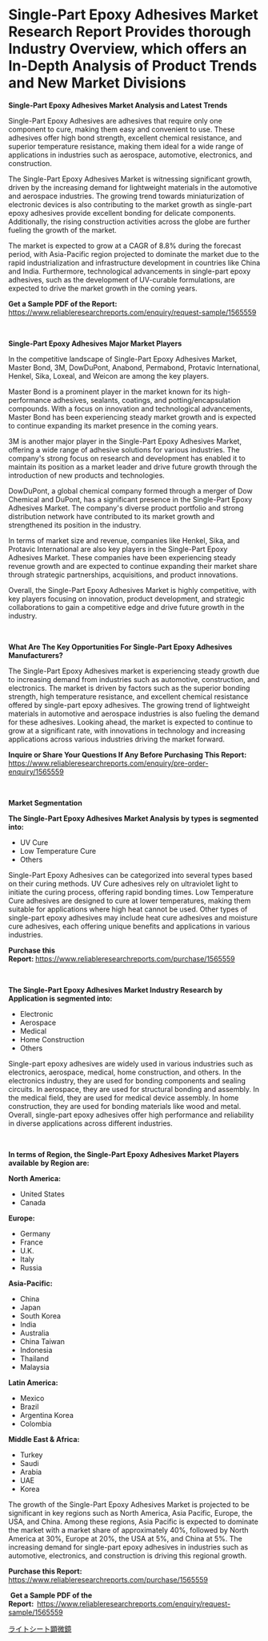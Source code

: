 <p><h1>Single-Part Epoxy Adhesives Market Research Report Provides thorough Industry Overview, which offers an In-Depth Analysis of Product Trends and New Market Divisions</h1></p><p><strong>Single-Part Epoxy Adhesives Market Analysis and Latest Trends</strong></p>
<p><p>Single-Part Epoxy Adhesives are adhesives that require only one component to cure, making them easy and convenient to use. These adhesives offer high bond strength, excellent chemical resistance, and superior temperature resistance, making them ideal for a wide range of applications in industries such as aerospace, automotive, electronics, and construction.</p><p>The Single-Part Epoxy Adhesives Market is witnessing significant growth, driven by the increasing demand for lightweight materials in the automotive and aerospace industries. The growing trend towards miniaturization of electronic devices is also contributing to the market growth as single-part epoxy adhesives provide excellent bonding for delicate components. Additionally, the rising construction activities across the globe are further fueling the growth of the market.</p><p>The market is expected to grow at a CAGR of 8.8% during the forecast period, with Asia-Pacific region projected to dominate the market due to the rapid industrialization and infrastructure development in countries like China and India. Furthermore, technological advancements in single-part epoxy adhesives, such as the development of UV-curable formulations, are expected to drive the market growth in the coming years.</p></p>
<p><strong>Get a Sample PDF of the Report:&nbsp;</strong> <a href="https://www.reliableresearchreports.com/enquiry/request-sample/1565559">https://www.reliableresearchreports.com/enquiry/request-sample/1565559</a></p>
<p>&nbsp;</p>
<p><strong>Single-Part Epoxy Adhesives Major Market Players</strong></p>
<p><p>In the competitive landscape of Single-Part Epoxy Adhesives Market, Master Bond, 3M, DowDuPont, Anabond, Permabond, Protavic International, Henkel, Sika, Loxeal, and Weicon are among the key players.</p><p>Master Bond is a prominent player in the market known for its high-performance adhesives, sealants, coatings, and potting/encapsulation compounds. With a focus on innovation and technological advancements, Master Bond has been experiencing steady market growth and is expected to continue expanding its market presence in the coming years.</p><p>3M is another major player in the Single-Part Epoxy Adhesives Market, offering a wide range of adhesive solutions for various industries. The company's strong focus on research and development has enabled it to maintain its position as a market leader and drive future growth through the introduction of new products and technologies.</p><p>DowDuPont, a global chemical company formed through a merger of Dow Chemical and DuPont, has a significant presence in the Single-Part Epoxy Adhesives Market. The company's diverse product portfolio and strong distribution network have contributed to its market growth and strengthened its position in the industry.</p><p>In terms of market size and revenue, companies like Henkel, Sika, and Protavic International are also key players in the Single-Part Epoxy Adhesives Market. These companies have been experiencing steady revenue growth and are expected to continue expanding their market share through strategic partnerships, acquisitions, and product innovations.</p><p>Overall, the Single-Part Epoxy Adhesives Market is highly competitive, with key players focusing on innovation, product development, and strategic collaborations to gain a competitive edge and drive future growth in the industry.</p></p>
<p>&nbsp;</p>
<p><strong>What Are The Key Opportunities For Single-Part Epoxy Adhesives Manufacturers?</strong></p>
<p><p>The Single-Part Epoxy Adhesives market is experiencing steady growth due to increasing demand from industries such as automotive, construction, and electronics. The market is driven by factors such as the superior bonding strength, high temperature resistance, and excellent chemical resistance offered by single-part epoxy adhesives. The growing trend of lightweight materials in automotive and aerospace industries is also fueling the demand for these adhesives. Looking ahead, the market is expected to continue to grow at a significant rate, with innovations in technology and increasing applications across various industries driving the market forward.</p></p>
<p><strong>Inquire or Share Your Questions If Any Before Purchasing This Report:</strong> <a href="https://www.reliableresearchreports.com/enquiry/pre-order-enquiry/1565559">https://www.reliableresearchreports.com/enquiry/pre-order-enquiry/1565559</a></p>
<p>&nbsp;</p>
<p><strong>Market Segmentation</strong></p>
<p><strong>The Single-Part Epoxy Adhesives Market Analysis by types is segmented into:</strong></p>
<p><ul><li>UV Cure</li><li>Low Temperature Cure</li><li>Others</li></ul></p>
<p><p>Single-Part Epoxy Adhesives can be categorized into several types based on their curing methods. UV Cure adhesives rely on ultraviolet light to initiate the curing process, offering rapid bonding times. Low Temperature Cure adhesives are designed to cure at lower temperatures, making them suitable for applications where high heat cannot be used. Other types of single-part epoxy adhesives may include heat cure adhesives and moisture cure adhesives, each offering unique benefits and applications in various industries.</p></p>
<p><strong>Purchase this Report:&nbsp;</strong><a href="https://www.reliableresearchreports.com/purchase/1565559">https://www.reliableresearchreports.com/purchase/1565559</a></p>
<p>&nbsp;</p>
<p><strong>The Single-Part Epoxy Adhesives Market Industry Research by Application is segmented into:</strong></p>
<p><ul><li>Electronic</li><li>Aerospace</li><li>Medical</li><li>Home Construction</li><li>Others</li></ul></p>
<p><p>Single-part epoxy adhesives are widely used in various industries such as electronics, aerospace, medical, home construction, and others. In the electronics industry, they are used for bonding components and sealing circuits. In aerospace, they are used for structural bonding and assembly. In the medical field, they are used for medical device assembly. In home construction, they are used for bonding materials like wood and metal. Overall, single-part epoxy adhesives offer high performance and reliability in diverse applications across different industries.</p></p>
<p>&nbsp;</p>
<p><strong>In terms of Region, the Single-Part Epoxy Adhesives Market Players available by Region are:</strong></p>
<p>
    <p> <strong> North America: </strong>
        <ul>
            <li>United States</li>
            <li>Canada</li>
        </ul>
        </p> 
    <p> <strong> Europe: </strong>
        <ul>
            <li>Germany</li>
            <li>France</li>
            <li>U.K.</li>
            <li>Italy</li>
            <li>Russia</li>
        </ul>
        </p> 
    <p> <strong> Asia-Pacific: </strong>
        <ul>
            <li>China</li>
            <li>Japan</li>
            <li>South Korea</li>
            <li>India</li>
            <li>Australia</li>
            <li>China Taiwan</li>
            <li>Indonesia</li>
            <li>Thailand</li>
            <li>Malaysia</li>
        </ul>
        </p> 
    <p> <strong> Latin America: </strong>
        <ul>
            <li>Mexico</li>
            <li>Brazil</li>
            <li>Argentina Korea</li>
            <li>Colombia</li>
        </ul>
        </p> 
    <p> <strong> Middle East & Africa: </strong>
        <ul>
            <li>Turkey</li>
            <li>Saudi</li>
            <li>Arabia</li>
            <li>UAE</li>
            <li>Korea</li>
        </ul>
    </p>
    </p>
<p><p>The growth of the Single-Part Epoxy Adhesives Market is projected to be significant in key regions such as North America, Asia Pacific, Europe, the USA, and China. Among these regions, Asia Pacific is expected to dominate the market with a market share of approximately 40%, followed by North America at 30%, Europe at 20%, the USA at 5%, and China at 5%. The increasing demand for single-part epoxy adhesives in industries such as automotive, electronics, and construction is driving this regional growth.</p></p>
<p><strong>Purchase this Report: </strong><a href="https://www.reliableresearchreports.com/purchase/1565559">https://www.reliableresearchreports.com/purchase/1565559</a></p>
<p>&nbsp;<strong>Get a Sample PDF of the Report:&nbsp;&nbsp;</strong><a href="https://www.reliableresearchreports.com/enquiry/request-sample/1565559">https://www.reliableresearchreports.com/enquiry/request-sample/1565559</a></p>
<p><strong></strong></p>
<p><p><a href="https://medium.com/@gordonjast2023/%E3%83%A9%E3%82%A4%E3%83%88%E3%82%B7%E3%83%BC%E3%83%88%E9%A1%95%E5%BE%AE%E9%8F%A1%E5%B8%82%E5%A0%B4%E3%81%AE%E5%88%86%E6%9E%90%E3%81%A82024%E5%B9%B4%E3%81%8B%E3%82%892031%E5%B9%B4%E3%81%BE%E3%81%A7%E3%81%AE%E6%9C%9F%E9%96%93%E3%81%AE%E3%82%B5%E3%82%A4%E3%82%BA%E4%BA%88%E6%B8%AC-ef672da2a4ae">ライトシート顕微鏡</a></p></p>